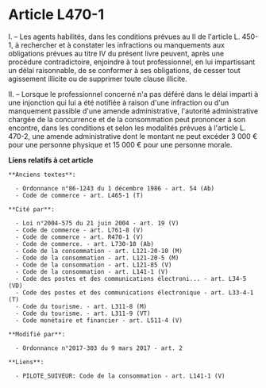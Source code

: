 # Article L470-1

I. – Les agents habilités, dans les conditions prévues au II de l'article L. 450-1, à rechercher et à constater les
infractions ou manquements aux obligations prévues au titre IV du présent livre peuvent, après une procédure contradictoire,
enjoindre à tout professionnel, en lui impartissant un délai raisonnable, de se conformer à ses obligations, de cesser tout
agissement illicite ou de supprimer toute clause illicite.

II. – Lorsque le professionnel concerné n'a pas déféré dans le délai imparti à une injonction qui lui a été notifiée à raison
d'une infraction ou d'un manquement passible d'une amende administrative, l'autorité administrative chargée de la concurrence
et de la consommation peut prononcer à son encontre, dans les conditions et selon les modalités prévues à l'article L. 470-2,
une amende administrative dont le montant ne peut excéder 3 000 € pour une personne physique et 15 000 € pour une personne
morale.

**Liens relatifs à cet article**

	**Anciens textes**:

	  - Ordonnance n°86-1243 du 1 décembre 1986 - art. 54 (Ab)
	  - Code de commerce - art. L465-1 (T)

	**Cité par**:

	  - Loi n°2004-575 du 21 juin 2004 - art. 19 (V)
	  - Code de commerce - art. L761-8 (V)
	  - Code de commerce - art. R470-1 (V)
	  - Code de commerce. - art. L730-10 (Ab)
	  - Code de la consommation - art. L121-20-10 (M)
	  - Code de la consommation - art. L121-20-5 (M)
	  - Code de la consommation - art. L121-85 (V)
	  - Code de la consommation - art. L141-1 (V)
	  - Code des postes et des communications électroni... - art. L34-5 (VD)
	  - Code des postes et des communications électronique - art. L33-4-1 (T)
	  - Code du tourisme. - art. L311-8 (M)
	  - Code du tourisme. - art. L311-9 (VT)
	  - Code monétaire et financier - art. L511-4 (V)

	**Modifié par**:

	  - Ordonnance n°2017-303 du 9 mars 2017 - art. 2

	**Liens**:

	  - PILOTE_SUIVEUR: Code de la consommation - art. L141-1 (V)
